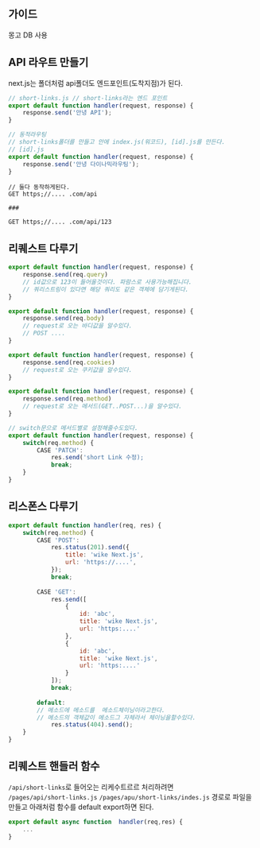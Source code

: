 ##  가이드 
몽고 DB 사용

## API 라우트 만들기
next.js는 폴더처럼 api폴더도 엔드포인트(도착지점)가 된다.
```js
// short-links.js // short-links라는 엔드 포인트
export default function handler(request, response) {
	response.send('안녕 API');
}

// 동적라우팅
// short-links폴더를 만들고 안에 index.js(워코드), [id].js를 만든다.
// [id].js
export default function handler(request, response) {
	response.send('안녕 다이나믹라우팅');
}
```
```http
// 둘다 동작하게된다.
GET https;//.... .com/api

###

GET https;//.... .com/api/123
```

## 리퀘스트 다루기
```js
export default function handler(request, response) {
	response.send(req.query)
	// id값으로 123이 들어올것이다. 파람스로 사용가능해집니다.
	// 쿼리스트링이 있다면 해당 쿼리도 같은 객체에 담기게된다.
}

export default function handler(request, response) {
	response.send(req.body)
	// request로 오는 바디값을 알수있다.	
	// POST ....
}

export default function handler(request, response) {
	response.send(req.cookies)
	// request로 오는 쿠키값을 알수있다.	
}

export default function handler(request, response) {
	response.send(req.method)
	// request로 오는 메서드(GET..POST...)을 알수있다.	
}

// switch문으로 메서드별로 설정해줄수도있다.
export default function handler(request, response) {
	switch(req.method) {
		CASE 'PATCH':
			res.send('short Link 수정);	
			break;
	}
}
```

## 리스폰스 다루기
```js
export default function handler(req, res) {
	switch(req.method) {
		CASE 'POST':
			res.status(201).send({
				title: 'wike Next.js',
				url: 'https://....',	
			});
			break;
			
		CASE 'GET':
			res.send([
				{
					id: 'abc',
					title: 'wike Next.js',		
					url: 'https:....'	
				},
				{
					id: 'abc',
					title: 'wike Next.js',		
					url: 'https:....'	
				}
			]);
			break;
			
		default: 
		// 메소드에 메소드를  메소드체이닝이라고한다.
		// 메소드의 객체값이 메소드그 자체라서 체이닝을할수있다.
			res.status(404).send();
	}
}
```

## 리퀘스트 핸들러 함수
`/api/short-links`로 들어오는 리케수트르르 처리하려면  
`/pages/api/short-links.js`
`/pages/apu/short-links/indes.js`  경로로 파일을 만들고 아래처럼 함수를 default export하면 된다.
```js
export default async function  handler(req,res) {
	...
}
```